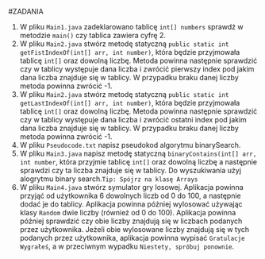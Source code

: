 #ZADANIA
1. W pliku `Main1.java` zadeklarowano tablicę `int[] numbers` sprawdź w metodzie `main()` czy tablica zawiera cyfrę 2.
2. W pliku `Main2.java` stwórz metodę statyczną `public static int getFistIndexOf(int[] arr, int number)`, która będzie przyjmowała tablicę `int[]` oraz dowolną liczbę. Metoda powinna następnie sprawdzić czy w tablicy występuje dana liczba i zwrócić pierwszy index pod jakim dana liczba znajduje się w tablicy. W przypadku braku danej liczby metoda powinna zwrócić -1.
3. W pliku `Main2.java` stwórz metodę statyczną `public static int getLastIndexOf(int[] arr, int number)`, która będzie przyjmowała tablicę `int[]` oraz dowolną liczbę. Metoda powinna następnie sprawdzić czy w tablicy występuje dana liczba i zwrócić ostatni index pod jakim dana liczba znajduje się w tablicy. W przypadku braku danej liczby metoda powinna zwrócić -1.
4. W pliku `Pseudocode.txt` napisz pseudokod algorytmu binarySearch.
5. W pliku `Main3.java` napisz metodę statyczną `binaryContains(int[] arr, int number`, która przyjmie tablicę `int[]` oraz dowolną liczbę a następnie sprawdzi czy ta liczba znajduje się w tablicy. Do wyszukiwania użyj alogrytmu binary search.`Tip: Spójrz na klasę Arrays`
6. W pliku `Main4.java` stwórz symulator gry losowej. Aplikacja powinna przyjąć od użytkownika 6 dowolnych liczb od 0 do 100, a następnie dodać je do tablicy. Aplikacja powinna później wylosować używając klasy `Random` dwie liczby (również od 0 do 100). Aplikacja powinna później sprawdzić czy obie liczby znajdują się w liczbach podanych przez użytkownika. Jeżeli obie wylosowane liczby znajdują się w tych podanych przez użytkownika, aplikacja powinna wypisać `Gratulacje Wygrałeś`, a w przeciwnym wypadku `Niestety, spróbuj ponownie`.